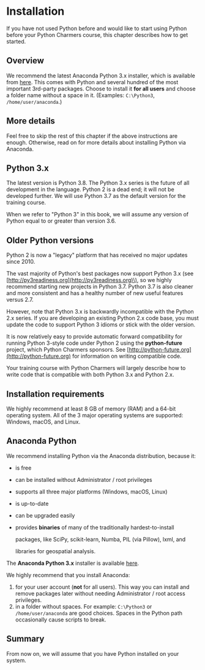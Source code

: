 # Installation

If you have not used Python before and would like to start using Python before your Python Charmers course, this chapter describes how to get started.

## Overview

We recommend the latest Anaconda Python 3.x installer, which is available from
[here](https://www.anaconda.com/distribution#download-section). This comes with
Python and several hundred of the most important 3rd-party packages. Choose to
install it **for all users** and choose a folder name without a space in it.
\(Examples: `C:\Python3`, `/home/user/anaconda`.\)

## More details

Feel free to skip the rest of this chapter if the above instructions are enough. Otherwise, read on for more details about installing Python via Anaconda.

## Python 3.x

The latest version is Python 3.8. The Python 3.x series is the future of all development in the language. Python 2 is a dead end; it will not be developed further. We will use Python 3.7 as the default version for the training course.

When we refer to "Python 3" in this book, we will assume any version of Python equal to or greater than version 3.6.

## Older Python versions

Python 2 is now a "legacy" platform that has received no major updates since 2010.

The vast majority of Python's best packages now support Python 3.x \(see [http://py3readiness.org](http://py3readiness.org)\), so we highly recommend starting new projects in Python 3.7. Python 3.7 is also cleaner and more consistent and has a healthy number of new useful features versus 2.7.

However, note that Python 3.x is backwardly incompatible with the Python 2.x series. If you are developing an existing Python 2.x code base, you must update the code to support Python 3 idioms or stick with the older version.

It is now relatively easy to provide automatic forward compatibility for running Python 3-style code under Python 2 using the **python-future** project, which Python Charmers sponsors. See [http://python-future.org](http://python-future.org) for information on writing compatible code.

Your training course with Python Charmers will largely describe how to write code that is compatible with both Python 3.x and Python 2.x.

## Installation requirements

We highly recommend at least 8 GB of memory \(RAM\) and a 64-bit operating system. All of the 3 major operating systems are supported: Windows, macOS, and Linux.

## Anaconda Python

We recommend installing Python via the Anaconda distribution, because it:

* is free
* can be installed without Administrator / root privileges
* supports all three major platforms \(Windows, macOS, Linux\)
* is up-to-date
* can be upgraded easily
* provides **binaries** of many of the traditionally hardest-to-install

  packages, like SciPy, scikit-learn, Numba, PIL \(via Pillow\), lxml, and

  libraries for geospatial analysis.

The **Anaconda Python 3.x** installer is available [here](https://www.anaconda.com/distribution#download-section).

We highly recommend that you install Anaconda:

1. for your user account \(**not** for all users\). This way you can install and remove packages later without needing Administrator / root access privileges.
2. in a folder without spaces. For example: `C:\Python3` or `/home/user/anaconda` are good choices. Spaces in the Python path occasionally cause scripts to break.

## Summary

From now on, we will assume that you have Python installed on your system.

